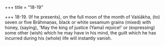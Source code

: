 +++
title = "18-19"

+++
18-19. (If he presents), on the full moon of the month of Vaiśākha, (to) seven or five Brāhmaṇas, black or white sesamum grains (mixed) with honey, (saying), 'May the king of justice (Yama) rejoice!' or (expressing) some other (wish) which he may have in his mind, the guilt which he has incurred during his (whole) life will instantly vanish.
